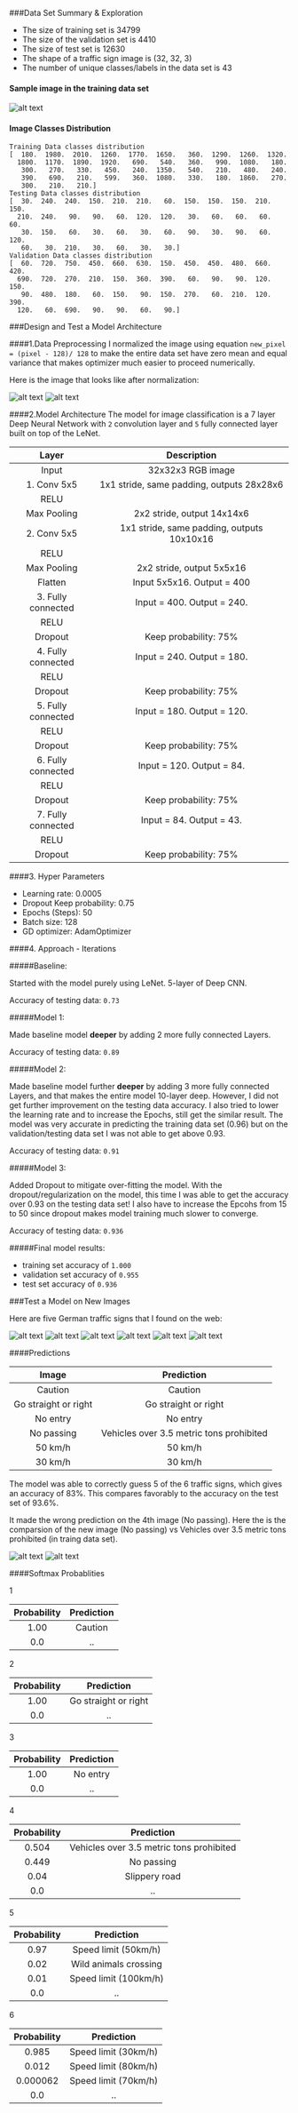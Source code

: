 [//]: # (Image References)

[image2]: ./screen_shot/1.png 
[image3]: ./screen_shot/3.png 
[image4]: ./screen_shot/4.png
[image5]: ./screen_shot/5.png
[image6]: ./screen_shot/6.png
[image7]: ./screen_shot/7.png
[image8]: ./screen_shot/8.png
[image9]: ./screen_shot/9.png
[image10]: ./screen_shot/10.png
###Data Set Summary & Exploration

* The size of training set is 34799
* The size of the validation set is 4410
* The size of test set is 12630
* The shape of a traffic sign image is (32, 32, 3)
* The number of unique classes/labels in the data set is 43

#### Sample image in the training data set

![alt text][image2]

#### Image Classes Distribution 
```
Training Data classes distribution
[  180.  1980.  2010.  1260.  1770.  1650.   360.  1290.  1260.  1320.
  1800.  1170.  1890.  1920.   690.   540.   360.   990.  1080.   180.
   300.   270.   330.   450.   240.  1350.   540.   210.   480.   240.
   390.   690.   210.   599.   360.  1080.   330.   180.  1860.   270.
   300.   210.   210.]
Testing Data classes distribution
[  30.  240.  240.  150.  210.  210.   60.  150.  150.  150.  210.  150.
  210.  240.   90.   90.   60.  120.  120.   30.   60.   60.   60.   60.
   30.  150.   60.   30.   60.   30.   60.   90.   30.   90.   60.  120.
   60.   30.  210.   30.   60.   30.   30.]
Validation Data classes distribution
[  60.  720.  750.  450.  660.  630.  150.  450.  450.  480.  660.  420.
  690.  720.  270.  210.  150.  360.  390.   60.   90.   90.  120.  150.
   90.  480.  180.   60.  150.   90.  150.  270.   60.  210.  120.  390.
  120.   60.  690.   90.   90.   60.   90.]
```


###Design and Test a Model Architecture

####1.Data Preprocessing
I normalized the image using equation `new_pixel = (pixel - 128)/ 128` to make the entire data set have zero mean and equal variance that makes optimizer much easier to proceed numerically.

Here is the image that looks like after normalization:

![alt text][image2]
![alt text][image3]

####2.Model Architecture
The model for image classification is a 7 layer Deep Neural Network with `2` convolution layer and `5` fully connected layer built on top of the LeNet.

|        Layer       |                 Description                |
|:------------------:|:------------------------------------------:|
|        Input       |              32x32x3 RGB image             |
|     1. Conv 5x5    |  1x1 stride, same padding, outputs 28x28x6 |
|        RELU        |                                            |
|     Max Pooling    |         2x2 stride, output 14x14x6         |
|     2. Conv 5x5    | 1x1 stride, same padding, outputs 10x10x16 |
|        RELU        |                                            |
|     Max Pooling    |          2x2 stride, output 5x5x16         |
|       Flatten      |         Input 5x5x16. Output = 400         |
| 3. Fully connected |         Input = 400. Output = 240.         |
|        RELU        |                                            |
|       Dropout      |            Keep probability: 75%           |
| 4. Fully connected |         Input = 240. Output = 180.         |
|        RELU        |                                            |
|       Dropout      |            Keep probability: 75%           |
| 5. Fully connected |         Input = 180. Output = 120.         |
|        RELU        |                                            |
|       Dropout      |            Keep probability: 75%           |
| 6. Fully connected |          Input = 120. Output = 84.         |
|        RELU        |                                            |
|       Dropout      |            Keep probability: 75%           |
| 7. Fully connected |          Input = 84. Output = 43.          |
|        RELU        |                                            |
|       Dropout      |            Keep probability: 75%           |


####3. Hyper Parameters
* Learning rate: 0.0005
* Dropout Keep probability: 0.75
* Epochs (Steps): 50
* Batch size: 128
* GD optimizer: AdamOptimizer


####4. Approach - Iterations

#####Baseline:

Started with the model purely using LeNet. 5-layer of Deep CNN. 

Accuracy of testing data: `0.73`

#####Model 1:

Made baseline model **deeper** by adding 2 more fully connected Layers.

Accuracy of testing data: `0.89`

#####Model 2:

Made baseline model further **deeper** by adding 3 more fully connected Layers, and that makes the entire model 10-layer deep. However, I did not get further improvement on the testing data accuracy. I also tried to lower the learning rate and to increase the Epochs, still get the similar result. The model was very accurate in predicting the training data set (0.96) but on the validation/testing data set I was not able to get above 0.93.

Accuracy of testing data: `0.91`

#####Model 3:

Added Dropout to mitigate over-fitting the model. With the dropout/regularization on the model, this time I was able to get the accuracy over 0.93 on the testing data set! I also have to increase the Epcohs from 15 to 50 since dropout makes model training much slower to converge.

Accuracy of testing data: `0.936`

#####Final model results:

* training set accuracy of `1.000`
* validation set accuracy of `0.955`
* test set accuracy of `0.936`

###Test a Model on New Images 

Here are five German traffic signs that I found on the web:

![alt text][image4] ![alt text][image5] ![alt text][image6] 
![alt text][image7] ![alt text][image8] ![alt text][image9]

####Predictions

|         Image        |                 Prediction               |
|:--------------------:|:----------------------------------------:|
|        Caution       |                  Caution                 |
| Go straight or right |           Go straight or right           |
|       No entry       |                 No entry                 |
|      No passing      | Vehicles over 3.5 metric tons prohibited |
|        50 km/h       |                  50 km/h                 |
|        30 km/h       |                  30 km/h                 |


The model was able to correctly guess 5 of the 6 traffic signs, which gives an accuracy of 83%. This compares favorably to the accuracy on the test set of 93.6%.

It made the wrong prediction on the 4th image (No passing). Here the is the comparsion of the new image (No passing) vs Vehicles over 3.5 metric tons prohibited (in traing data set).

![alt text][image7] ![alt text][image10]

####Softmax Probablities

1

| Probability | Prediction |
|:-----------:|:----------:|
|     1.00    |   Caution  |
|     0.0     |     ..     |

2

| Probability |      Prediction      |
|:-----------:|:--------------------:|
|     1.00    | Go straight or right |
|     0.0     |          ..          |

3

| Probability | Prediction |
|:-----------:|:----------:|
|     1.00    |  No entry  |
|     0.0     |     ..     |

4

| Probability |                Prediction                |
|:-----------:|:----------------------------------------:|
|    0.504    | Vehicles over 3.5 metric tons prohibited |
|    0.449    |                No passing                |
|     0.04    |               Slippery road              |
|     0.0     |                    ..                    |

5

| Probability |       Prediction      |
|:-----------:|:---------------------:|
|     0.97    |  Speed limit (50km/h) |
|     0.02    | Wild animals crossing |
|     0.01    | Speed limit (100km/h) |
|     0.0     |           ..          |

6

| Probability |      Prediction      |
|:-----------:|:--------------------:|
|    0.985    | Speed limit (30km/h) |
|    0.012    | Speed limit (80km/h) |
|   0.000062  | Speed limit (70km/h) |
|     0.0     |          ..          |























